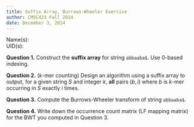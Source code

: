 ```yaml
---
title: Suffix Array, Burrows-Wheeler Exercise
author: CMSC423 Fall 2014
date: December 3, 2014 
---
```


Name(s):   
UID(s):  

**Question 1.** Construct the **suffix array** for string `abbaaba$`. Use 0-based indexing.

**Question 2.** ($k$-mer counting) Design an algorithm using a suffix array to output, for a given string $S$ and integer $k$, **all** pairs $(b,i)$ where $b$ is $k$-mer occurring in $S$ exactly $i$ times.

**Question 3.** Compute the Burrows-Wheeler transform of string `abbaaba$`.

**Question 4.** Write down the occurrence count matrix (LF mapping matrix) for the BWT you computed in Question 3.
